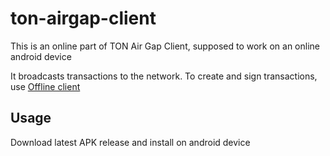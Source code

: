 # ton-airgap-client

This is an online part of TON Air Gap Client, supposed to work on an online android device

It broadcasts transactions to the network. To create and sign transactions, use [Offline client](https://github.com/ton-offline-storage/ton-offline-client/tree/main)

## Usage

Download latest APK release and install on android device
